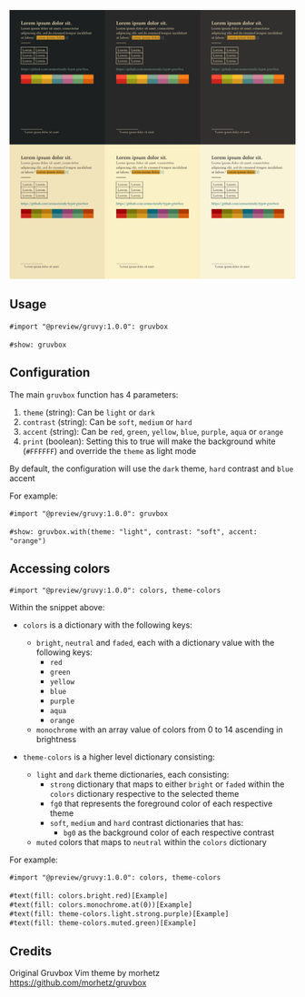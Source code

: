 ![Example screenshot](./assets/output3.jpg)

## Usage

```typst
#import "@preview/gruvy:1.0.0": gruvbox

#show: gruvbox
```

## Configuration

The main `gruvbox` function has 4 parameters:

1. `theme` (string): Can be `light` or `dark`
1. `contrast` (string): Can be `soft`, `medium` or `hard`
1. `accent` (string): Can be `red`, `green`, `yellow`, `blue`, `purple`, `aqua` or `orange`
1. `print` (boolean): Setting this to true will make the background white (`#FFFFFF`) and override the `theme` as light mode

By default, the configuration will use the `dark` theme, `hard` contrast and `blue` accent

For example:

```typst
#import "@preview/gruvy:1.0.0": gruvbox

#show: gruvbox.with(theme: "light", contrast: "soft", accent: "orange")
```

## Accessing colors

```typst
#import "@preview/gruvy:1.0.0": colors, theme-colors
```

Within the snippet above:

- `colors` is a dictionary with the following keys:
  - `bright`, `neutral` and `faded`, each with a dictionary value with the following keys:
    - `red`
    - `green`
    - `yellow`
    - `blue`
    - `purple`
    - `aqua`
    - `orange`
  - `monochrome` with an array value of colors from 0 to 14 ascending in brightness
- `theme-colors` is a higher level dictionary consisting:

  - `light` and `dark` theme dictionaries, each consisting:
    - `strong` dictionary that maps to either `bright` or `faded` within the `colors` dictionary respective to the selected theme
    - `fg0` that represents the foreground color of each respective theme
    - `soft`, `medium` and `hard` contrast dictionaries that has:
      - `bg0` as the background color of each respective contrast
  - `muted` colors that maps to `neutral` within the `colors` dictionary

For example:

```typst
#import "@preview/gruvy:1.0.0": colors, theme-colors

#text(fill: colors.bright.red)[Example]
#text(fill: colors.monochrome.at(0))[Example]
#text(fill: theme-colors.light.strong.purple)[Example]
#text(fill: theme-colors.muted.green)[Example]
```

## Credits

Original Gruvbox Vim theme by morhetz https://github.com/morhetz/gruvbox
